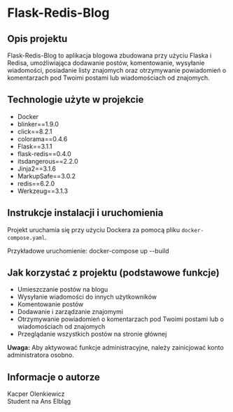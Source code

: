# Flask-Redis-Blog

## Opis projektu
Flask-Redis-Blog to aplikacja blogowa zbudowana przy użyciu Flaska i Redisa, umożliwiająca dodawanie postów, komentowanie, wysyłanie wiadomości, posiadanie listy znajomych oraz otrzymywanie powiadomień o komentarzach pod Twoimi postami lub wiadomościach od znajomych.

## Technologie użyte w projekcie
- Docker
- blinker==1.9.0
- click==8.2.1
- colorama==0.4.6
- Flask==3.1.1
- flask-redis==0.4.0
- itsdangerous==2.2.0
- Jinja2==3.1.6
- MarkupSafe==3.0.2
- redis==6.2.0
- Werkzeug==3.1.3

## Instrukcje instalacji i uruchomienia
Projekt uruchamia się przy użyciu Dockera za pomocą pliku `docker-compose.yaml`.  

Przykładowe uruchomienie:
docker-compose up --build


## Jak korzystać z projektu (podstawowe funkcje)
- Umieszczanie postów na blogu  
- Wysyłanie wiadomości do innych użytkowników  
- Komentowanie postów  
- Dodawanie i zarządzanie znajomymi  
- Otrzymywanie powiadomień o komentarzach pod Twoimi postami lub o wiadomościach od znajomych  
- Przeglądanie wszystkich postów na stronie głównej  

**Uwaga:** Aby aktywować funkcje administracyjne, należy zainicjować konto administratora osobno.

## Informacje o autorze
Kacper Olenkiewicz  
Student na Ans Elbląg



